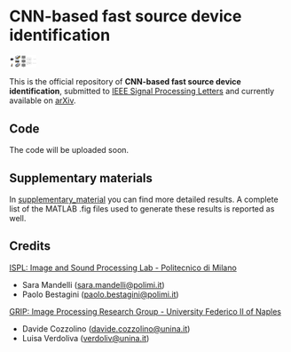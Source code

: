 # CNN-based fast source device identification
<img src="assets/cnn_training.png" width="48">

This is the official repository of **CNN-based fast source device identification**,
submitted to [IEEE Signal Processing Letters](https://ieeexplore.ieee.org/xpl/RecentIssue.jsp?punumber=97) and currently available on [arXiv](https://arxiv.org/pdf/2001.11847.pdf).


## Code
The code will be uploaded soon.


## Supplementary materials
In [supplementary_material](supplementary_material) you can find more detailed results. A complete list of the MATLAB .fig files used to generate these results is reported as well.


## Credits
[ISPL: Image and Sound Processing Lab - Politecnico di Milano](http://ispl.deib.polimi.it/)
- Sara Mandelli (sara.mandelli@polimi.it)
- Paolo Bestagini (paolo.bestagini@polimi.it) 

[GRIP: Image Processing Research Group - University Federico II of Naples](http://www.grip.unina.it/)
- Davide Cozzolino (davide.cozzolino@unina.it)
- Luisa Verdoliva (verdoliv@unina.it)
